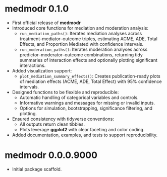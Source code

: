 # medmodr 0.1.0

* First official release of **medmodr**
* Introduced core functions for mediation and moderation analysis:
  - `run_mediation_paths()`: Iterates mediation analyses across treatment–mediator–outcome triples, estimating ACME, ADE, Total Effects, and Proportion Mediated with confidence intervals.
  - `run_moderation_paths()`: Iterates moderation analyses across predictor–moderator–outcome combinations, returning tidy summaries of interaction effects and optionally plotting significant interactions.
* Added visualization support:
  - `plot_mediation_summary_effects()`: Creates publication-ready plots of mediation effects (ACME, ADE, Total Effect) with 95% confidence intervals.
* Designed functions to be flexible and reproducible:
  - Automatic handling of categorical variables and controls.
  - Informative warnings and messages for missing or invalid inputs.
  - Options for simulation, bootstrapping, significance filtering, and plotting.
* Ensured consistency with tidyverse conventions:
  - All outputs return clean tibbles.
  - Plots leverage **ggplot2** with clear faceting and color coding.
* Added documentation, examples, and tests to support reproducibility.

# medmodr 0.0.0.9000

* Initial package scaffold.